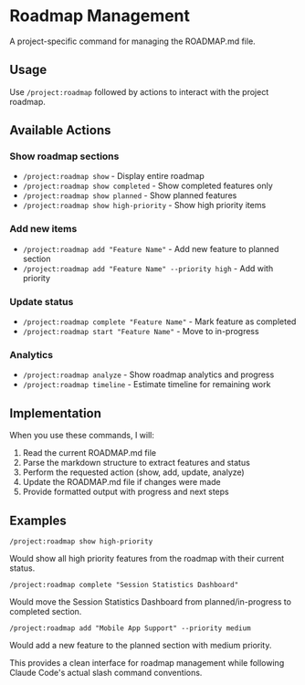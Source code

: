 # Roadmap Management

A project-specific command for managing the ROADMAP.md file.

## Usage

Use `/project:roadmap` followed by actions to interact with the project roadmap.

## Available Actions

### Show roadmap sections
- `/project:roadmap show` - Display entire roadmap
- `/project:roadmap show completed` - Show completed features only
- `/project:roadmap show planned` - Show planned features
- `/project:roadmap show high-priority` - Show high priority items

### Add new items
- `/project:roadmap add "Feature Name"` - Add new feature to planned section
- `/project:roadmap add "Feature Name" --priority high` - Add with priority

### Update status
- `/project:roadmap complete "Feature Name"` - Mark feature as completed
- `/project:roadmap start "Feature Name"` - Move to in-progress

### Analytics
- `/project:roadmap analyze` - Show roadmap analytics and progress
- `/project:roadmap timeline` - Estimate timeline for remaining work

## Implementation

When you use these commands, I will:

1. Read the current ROADMAP.md file
2. Parse the markdown structure to extract features and status
3. Perform the requested action (show, add, update, analyze)
4. Update the ROADMAP.md file if changes were made
5. Provide formatted output with progress and next steps

## Examples

```
/project:roadmap show high-priority
```
Would show all high priority features from the roadmap with their current status.

```
/project:roadmap complete "Session Statistics Dashboard"
```
Would move the Session Statistics Dashboard from planned/in-progress to completed section.

```
/project:roadmap add "Mobile App Support" --priority medium
```
Would add a new feature to the planned section with medium priority.

This provides a clean interface for roadmap management while following Claude Code's actual slash command conventions.